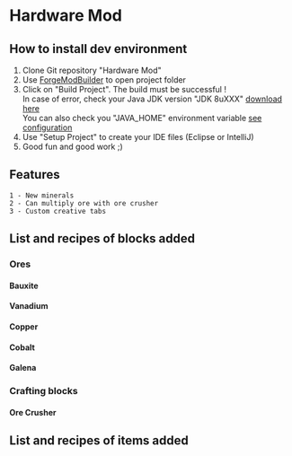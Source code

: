 # Hardware Mod

## How to install dev environment

1. Clone Git repository "Hardware Mod"
2. Use [ForgeModBuilder](https://github.com/CJMinecraft01/ForgeModBuilder/releases/download/0.1.1.2/ForgeModBuilder-0.1.1.2.exe "ForgeModBuilder") to open project folder
3. Click on "Build Project". The build must be successful !  
In case of error, check your Java JDK version "JDK 8uXXX" [download here](https://www.oracle.com/technetwork/java/javase/downloads/jdk8-downloads-2133151.html)  
You can also check you "JAVA_HOME" environment variable [see configuration](https://docs.oracle.com/cd/E19182-01/820-7851/inst_cli_jdk_javahome_t/)
4. Use "Setup Project" to create your IDE files \(Eclipse or IntelliJ\)
5. Good fun and good work ;)

## Features

	1 - New minerals
	2 - Can multiply ore with ore crusher
	3 - Custom creative tabs

## List and recipes of blocks added

### Ores

#### Bauxite

#### Vanadium

#### Copper

#### Cobalt

#### Galena

### Crafting blocks

#### Ore Crusher

## List and recipes of items added

